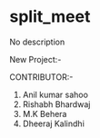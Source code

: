 # split_meet
No description

New Project:-

CONTRIBUTOR:-

1. Anil kumar sahoo
2. Rishabh Bhardwaj
3. M.K Behera
4. Dheeraj Kalindhi
